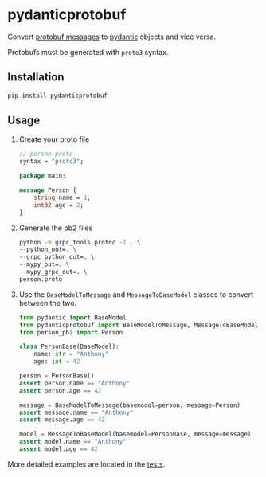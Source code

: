 # pydanticprotobuf

Convert [protobuf messages](https://developers.google.com/protocol-buffers/docs/pythontutorial) to [pydantic](https://github.com/samuelcolvin/pydantic) objects and vice versa.

Protobufs must be generated with `proto3` syntax.

## Installation

```bash
pip install pydanticprotobuf
```

## Usage

1. Create your proto file

    ```proto
    // person.proto
    syntax = "proto3";

    package main;

    message Person {
        string name = 1;
        int32 age = 2;
    }
    ```

1. Generate the pb2 files

    ```sh
    python -m grpc_tools.protoc -I . \
    --python_out=. \
    --grpc_python_out=. \
    --mypy_out=. \
    --mypy_grpc_out=. \
    person.proto
    ```

1. Use the `BaseModelToMessage` and `MessageToBaseModel` classes to convert between the two.

    ```python
    from pydantic import BaseModel
    from pydanticprotobuf import BaseModelToMessage, MessageToBaseModel
    from person_pb2 import Person

    class PersonBase(BaseModel):
        name: str = "Anthony"
        age: int = 42

    person = PersonBase()
    assert person.name == "Anthony"
    assert person.age == 42

    message = BaseModelToMessage(basemodel=person, message=Person)
    assert message.name == "Anthony"
    assert message.age == 42

    model = MessageToBaseModel(basemodel=PersonBase, message=message)
    assert model.name == "Anthony"
    assert model.age == 42
    ```

More detailed examples are located in the [tests](tests).
